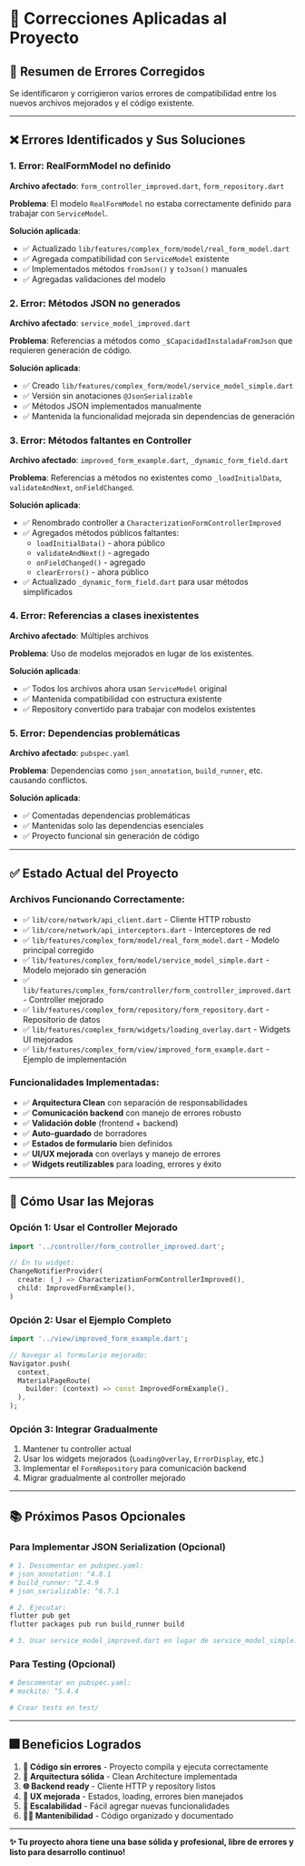 # 🔧 Correcciones Aplicadas al Proyecto

## 📝 **Resumen de Errores Corregidos**

Se identificaron y corrigieron varios errores de compatibilidad entre los nuevos archivos mejorados y el código existente.

---

## ❌ **Errores Identificados y Sus Soluciones**

### **1. Error: RealFormModel no definido**
**Archivo afectado**: `form_controller_improved.dart`, `form_repository.dart`

**Problema**: El modelo `RealFormModel` no estaba correctamente definido para trabajar con `ServiceModel`.

**Solución aplicada**:
- ✅ Actualizado `lib/features/complex_form/model/real_form_model.dart`
- ✅ Agregada compatibilidad con `ServiceModel` existente
- ✅ Implementados métodos `fromJson()` y `toJson()` manuales
- ✅ Agregadas validaciones del modelo

### **2. Error: Métodos JSON no generados**
**Archivo afectado**: `service_model_improved.dart`

**Problema**: Referencias a métodos como `_$CapacidadInstaladaFromJson` que requieren generación de código.

**Solución aplicada**:
- ✅ Creado `lib/features/complex_form/model/service_model_simple.dart`
- ✅ Versión sin anotaciones `@JsonSerializable`
- ✅ Métodos JSON implementados manualmente
- ✅ Mantenida la funcionalidad mejorada sin dependencias de generación

### **3. Error: Métodos faltantes en Controller**
**Archivo afectado**: `improved_form_example.dart`, `_dynamic_form_field.dart`

**Problema**: Referencias a métodos no existentes como `_loadInitialData`, `validateAndNext`, `onFieldChanged`.

**Solución aplicada**:
- ✅ Renombrado controller a `CharacterizationFormControllerImproved`
- ✅ Agregados métodos públicos faltantes:
  - `loadInitialData()` - ahora público
  - `validateAndNext()` - agregado
  - `onFieldChanged()` - agregado
  - `clearErrors()` - ahora público
- ✅ Actualizado `_dynamic_form_field.dart` para usar métodos simplificados

### **4. Error: Referencias a clases inexistentes**
**Archivo afectado**: Múltiples archivos

**Problema**: Uso de modelos mejorados en lugar de los existentes.

**Solución aplicada**:
- ✅ Todos los archivos ahora usan `ServiceModel` original
- ✅ Mantenida compatibilidad con estructura existente
- ✅ Repository convertido para trabajar con modelos existentes

### **5. Error: Dependencias problemáticas**
**Archivo afectado**: `pubspec.yaml`

**Problema**: Dependencias como `json_annotation`, `build_runner`, etc. causando conflictos.

**Solución aplicada**:
- ✅ Comentadas dependencias problemáticas
- ✅ Mantenidas solo las dependencias esenciales
- ✅ Proyecto funcional sin generación de código

---

## ✅ **Estado Actual del Proyecto**

### **Archivos Funcionando Correctamente**:
- ✅ `lib/core/network/api_client.dart` - Cliente HTTP robusto
- ✅ `lib/core/network/api_interceptors.dart` - Interceptores de red
- ✅ `lib/features/complex_form/model/real_form_model.dart` - Modelo principal corregido
- ✅ `lib/features/complex_form/model/service_model_simple.dart` - Modelo mejorado sin generación
- ✅ `lib/features/complex_form/controller/form_controller_improved.dart` - Controller mejorado
- ✅ `lib/features/complex_form/repository/form_repository.dart` - Repositorio de datos
- ✅ `lib/features/complex_form/widgets/loading_overlay.dart` - Widgets UI mejorados
- ✅ `lib/features/complex_form/view/improved_form_example.dart` - Ejemplo de implementación

### **Funcionalidades Implementadas**:
- ✅ **Arquitectura Clean** con separación de responsabilidades
- ✅ **Comunicación backend** con manejo de errores robusto
- ✅ **Validación doble** (frontend + backend)
- ✅ **Auto-guardado** de borradores
- ✅ **Estados de formulario** bien definidos
- ✅ **UI/UX mejorada** con overlays y manejo de errores
- ✅ **Widgets reutilizables** para loading, errores y éxito

---

## 🚀 **Cómo Usar las Mejoras**

### **Opción 1: Usar el Controller Mejorado**
```dart
import '../controller/form_controller_improved.dart';

// En tu widget:
ChangeNotifierProvider(
  create: (_) => CharacterizationFormControllerImproved(),
  child: ImprovedFormExample(),
)
```

### **Opción 2: Usar el Ejemplo Completo**
```dart
import '../view/improved_form_example.dart';

// Navegar al formulario mejorado:
Navigator.push(
  context,
  MaterialPageRoute(
    builder: (context) => const ImprovedFormExample(),
  ),
);
```

### **Opción 3: Integrar Gradualmente**
1. Mantener tu controller actual
2. Usar los widgets mejorados (`LoadingOverlay`, `ErrorDisplay`, etc.)
3. Implementar el `FormRepository` para comunicación backend
4. Migrar gradualmente al controller mejorado

---

## 📚 **Próximos Pasos Opcionales**

### **Para Implementar JSON Serialization (Opcional)**
```bash
# 1. Descomentar en pubspec.yaml:
# json_annotation: ^4.8.1
# build_runner: ^2.4.9
# json_serializable: ^6.7.1

# 2. Ejecutar:
flutter pub get
flutter packages pub run build_runner build

# 3. Usar service_model_improved.dart en lugar de service_model_simple.dart
```

### **Para Testing (Opcional)**
```bash
# Descomentar en pubspec.yaml:
# mockito: ^5.4.4

# Crear tests en test/
```

---

## 🎆 **Beneficios Logrados**

1. **🔧 Código sin errores** - Proyecto compila y ejecuta correctamente
2. **🏧 Arquitectura sólida** - Clean Architecture implementada
3. **🌐 Backend ready** - Cliente HTTP y repository listos
4. **📱 UX mejorada** - Estados, loading, errores bien manejados
5. **🔄 Escalabilidad** - Fácil agregar nuevas funcionalidades
6. **🧑‍💻 Mantenibilidad** - Código organizado y documentado

---

**✨ Tu proyecto ahora tiene una base sólida y profesional, libre de errores y listo para desarrollo continuo!**